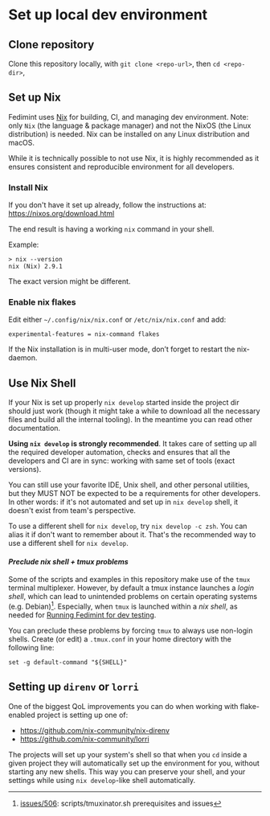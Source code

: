 # Set up local dev environment

## Clone repository

Clone this repository locally, with `git clone <repo-url>`, then `cd <repo-dir>`,

## Set up Nix

Fedimint uses [Nix](https://nixos.org/explore.html) for building, CI, and managing dev environment.
Note: only `Nix` (the language & package manager) and not the NixOS (the Linux distribution) is needed.
Nix can be installed on any Linux distribution and macOS.

While it is technically possible to not use Nix, it is highly recommended as
it ensures consistent and reproducible environment for all developers.

### Install Nix

If you don't have it set up already,
follow the instructions at: https://nixos.org/download.html

The end result is having a working `nix` command in your shell.

Example:

```
> nix --version
nix (Nix) 2.9.1
```

The exact version might be different.

### Enable nix flakes

Edit either `~/.config/nix/nix.conf` or `/etc/nix/nix.conf` and add:

```
experimental-features = nix-command flakes
```

If the Nix installation is in multi-user mode, don’t forget to restart the nix-daemon.

## Use Nix Shell

If your Nix is set up properly `nix develop` started inside the project dir should just work
(though it might take a while to download all the necessary files and build all the internal
tooling). In the meantime you can read other documentation.

**Using `nix develop` is strongly recommended**. It takes care of setting up
all the required developer automation, checks and ensures that all the developers and CI are 
in sync: working with same set of tools (exact versions).

You can still use your favorite IDE, Unix shell, and other personal utilities, but they MUST NOT
be expected to be a requirements for other developers. In other words: if it's not automated
and set up in `nix develop` shell, it doesn't exist from team's perspective.

To use a different shell for `nix develop`, try `nix develop -c zsh`. You can alias it if
don't want to remember about it. That's the recommended way to use a different shell
for `nix develop`.

#### _Preclude nix shell + tmux problems_
Some of the scripts and examples in this repository make use of the `tmux` terminal multiplexer. 
However, by default a tmux instance launches a _login shell_, which can lead to unintended problems 
on certain operating systems (e.g. Debian)[^1]. Especially, when `tmux` is launched within a _nix shell_,
as needed for [Running Fedimint for dev testing](/docs/dev-running.md).

You can preclude these problems by forcing `tmux` to always use non-login shells. Create (or edit) a `.tmux.conf`
in your home directory with the following line:
```
set -g default-command "${SHELL}"
```

## Setting up `direnv` or `lorri`

One of the biggest QoL improvements you can do when working with flake-enabled project
is setting up one of:

* https://github.com/nix-community/nix-direnv
* https://github.com/nix-community/lorri

The projects will set up your system's shell so that when you `cd` inside a given
project they will automatically set up the environment for you, without starting any
new shells. This way you can preserve your shell, and your settings while using
`nix develop`-like shell automatically.

[^1]: [issues/506](https://github.com/fedimint/fedimint/issues/506): scripts/tmuxinator.sh prerequisites and issues
